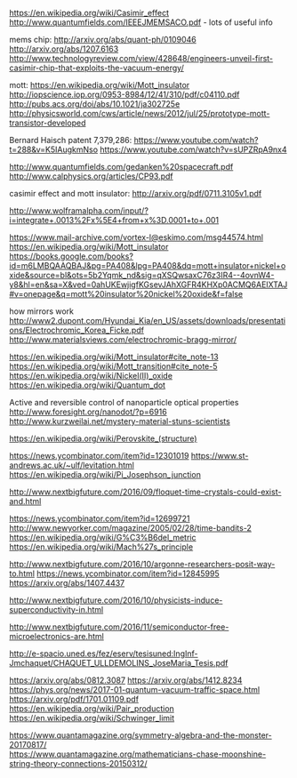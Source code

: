 https://en.wikipedia.org/wiki/Casimir_effect
http://www.quantumfields.com/IEEEJMEMSACO.pdf - lots of useful info

mems chip:
http://arxiv.org/abs/quant-ph/0109046
http://arxiv.org/abs/1207.6163
http://www.technologyreview.com/view/428648/engineers-unveil-first-casimir-chip-that-exploits-the-vacuum-energy/

mott:
https://en.wikipedia.org/wiki/Mott_insulator
http://iopscience.iop.org/0953-8984/12/41/310/pdf/c04110.pdf
http://pubs.acs.org/doi/abs/10.1021/ja302725e
http://physicsworld.com/cws/article/news/2012/jul/25/prototype-mott-transistor-developed

Bernard Haisch patent 7,379,286:
https://www.youtube.com/watch?t=288&v=K5IAugkmNso
https://www.youtube.com/watch?v=sUPZRpA9nx4

http://www.quantumfields.com/gedanken%20spacecraft.pdf
http://www.calphysics.org/articles/CP93.pdf

casimir effect and mott insulator:
http://arxiv.org/pdf/0711.3105v1.pdf

http://www.wolframalpha.com/input/?i=integrate+.0013%2Fx%5E4+from+x%3D.0001+to+.001

https://www.mail-archive.com/vortex-l@eskimo.com/msg44574.html
https://en.wikipedia.org/wiki/Mott_insulator
https://books.google.com/books?id=m6LMBQAAQBAJ&pg=PA408&lpg=PA408&dq=mott+insulator+nickel+oxide&source=bl&ots=5b2Yqmk_nd&sig=qXSQwsaxC76z3IR4--4ovnW4-y8&hl=en&sa=X&ved=0ahUKEwjigfKGsevJAhXGFR4KHXp0ACMQ6AEIXTAJ#v=onepage&q=mott%20insulator%20nickel%20oxide&f=false

how mirrors work
http://www2.dupont.com/Hyundai_Kia/en_US/assets/downloads/presentations/Electrochromic_Korea_Ficke.pdf
http://www.materialsviews.com/electrochromic-bragg-mirror/

https://en.wikipedia.org/wiki/Mott_insulator#cite_note-13
https://en.wikipedia.org/wiki/Mott_transition#cite_note-5
https://en.wikipedia.org/wiki/Nickel(II)_oxide
https://en.wikipedia.org/wiki/Quantum_dot

Active and reversible control of nanoparticle optical properties
http://www.foresight.org/nanodot/?p=6916
http://www.kurzweilai.net/mystery-material-stuns-scientists

https://en.wikipedia.org/wiki/Perovskite_(structure)

https://news.ycombinator.com/item?id=12301019
https://www.st-andrews.ac.uk/~ulf/levitation.html
https://en.wikipedia.org/wiki/Pi_Josephson_junction

http://www.nextbigfuture.com/2016/09/floquet-time-crystals-could-exist-and.html

https://news.ycombinator.com/item?id=12699721
http://www.newyorker.com/magazine/2005/02/28/time-bandits-2
https://en.wikipedia.org/wiki/G%C3%B6del_metric
https://en.wikipedia.org/wiki/Mach%27s_principle

http://www.nextbigfuture.com/2016/10/argonne-researchers-posit-way-to.html
https://news.ycombinator.com/item?id=12845995
https://arxiv.org/abs/1407.4437

http://www.nextbigfuture.com/2016/10/physicists-induce-superconductivity-in.html

http://www.nextbigfuture.com/2016/11/semiconductor-free-microelectronics-are.html

http://e-spacio.uned.es/fez/eserv/tesisuned:IngInf-Jmchaquet/CHAQUET_ULLDEMOLINS_JoseMaria_Tesis.pdf

https://arxiv.org/abs/0812.3087
https://arxiv.org/abs/1412.8234
https://phys.org/news/2017-01-quantum-vacuum-traffic-space.html
https://arxiv.org/pdf/1701.01109.pdf
https://en.wikipedia.org/wiki/Pair_production
https://en.wikipedia.org/wiki/Schwinger_limit

https://www.quantamagazine.org/symmetry-algebra-and-the-monster-20170817/  
https://www.quantamagazine.org/mathematicians-chase-moonshine-string-theory-connections-20150312/  

